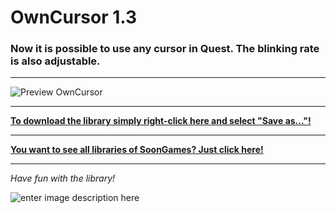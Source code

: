 # OwnCursor 1.3
### Now it is possible to use any cursor in Quest. The blinking rate is also adjustable.
---

![Preview OwnCursor](https://raw.githubusercontent.com/SoonGames/quest_libraries/master/OwnCursor/readme/OwnCursor.gif)

---
**[To download the library simply right-click here and select "Save as..."!](https://github.com/SoonGames/quest_libraries/raw/master/OwnCursor/OwnCursor.js)**

---
**[You want to see all libraries of SoonGames? Just click here!](https://github.com/SoonGames/quest_libraries)**

---

*Have fun with the library!*

![enter image description here](https://raw.githubusercontent.com/SoonGames/quest_libraries/master/soongames.png)